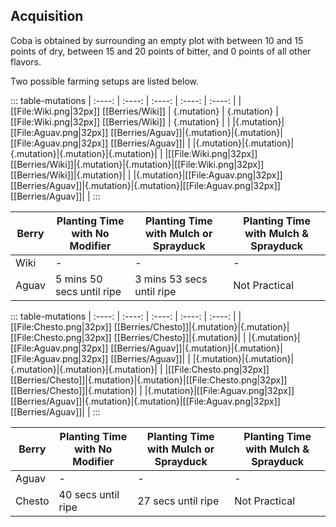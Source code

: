 ## Acquisition

Coba is obtained by surrounding an empty plot with between 10 and 15 points of dry, between 15 and 20 points of bitter, and 0 points of all other flavors.

Two possible farming setups are listed below.

::: table-mutations
| :----: | :----: | :----: | :----: | :----: |
| [[File:Wiki.png\|32px]] [[Berries/Wiki]] | {.mutation} | {.mutation} | [[File:Wiki.png\|32px]] [[Berries/Wiki]] | {.mutation} | |
|{.mutation}|[[File:Aguav.png\|32px]] [[Berries/Aguav]]|{.mutation}|{.mutation}|[[File:Aguav.png\|32px]] [[Berries/Aguav]]| |
|{.mutation}|{.mutation}|{.mutation}|{.mutation}|{.mutation}| |
|[[File:Wiki.png\|32px]] [[Berries/Wiki]]|{.mutation}|{.mutation}|[[File:Wiki.png\|32px]] [[Berries/Wiki]]|{.mutation}| |
|{.mutation}|[[File:Aguav.png\|32px]] [[Berries/Aguav]]|{.mutation}|{.mutation}|[[File:Aguav.png\|32px]] [[Berries/Aguav]]| |
:::

|Berry|Planting Time with No Modifier |Planting Time with Mulch or Sprayduck |	Planting Time with Mulch & Sprayduck |
|---|---|---|---|
|Wiki 	| -  |	- |	- |
|Aguav |	5 mins 50 secs until ripe |	3 mins 53 secs until ripe |	Not Practical  |

::: table-mutations
| :----: | :----: | :----: | :----: | :----: |
|[[File:Chesto.png\|32px]] [[Berries/Chesto]]|{.mutation}|{.mutation}|[[File:Chesto.png\|32px]] [[Berries/Chesto]]|{.mutation}| |
|{.mutation}|[[File:Aguav.png\|32px]] [[Berries/Aguav]]|{.mutation}|{.mutation}|[[File:Aguav.png\|32px]] [[Berries/Aguav]]| |
|{.mutation}|{.mutation}|{.mutation}|{.mutation}|{.mutation}| |
|[[File:Chesto.png\|32px]] [[Berries/Chesto]]|{.mutation}|{.mutation}|[[File:Chesto.png\|32px]] [[Berries/Chesto]]|{.mutation}| |
|{.mutation}|[[File:Aguav.png\|32px]] [[Berries/Aguav]]|{.mutation}|{.mutation}|[[File:Aguav.png\|32px]] [[Berries/Aguav]]| |
:::

|Berry|Planting Time with No Modifier |Planting Time with Mulch or Sprayduck |	Planting Time with Mulch & Sprayduck |
|---|---|---|---|
|Aguav 	| -  |	- |	- |
|Chesto |	40 secs until ripe |	27 secs until ripe |	Not Practical |